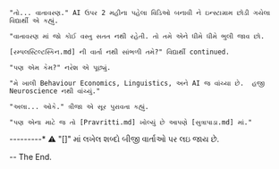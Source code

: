     "તો... વાતાવરણ." AI ઉપર 2 મહીના પહેલા વિડિઓ બનાવી ને ઇન્સ્ટાગ્રામ છોડી ગયેલા વિદ્યાર્થી એ કહ્યું.

    "વાતાવરણ માં જો કોઈ વસ્તુ સતત નથી રહેતી. તો તમે એને ધીમે ધીમે ભુલી જાવ છો.
    
    [રમ્પલસ્ટિલ્ટસ્કિન.md] ની વાર્તા નથી સાંભળી તમે?" વિદ્યાર્થી continued.

    "પણ એમ કેમ?" નરેશ એ પૂછ્યું. 

    "મે ખાલી Behaviour Economics, Linguistics, અને AI જ વાંચ્યા છે.  હજી Neuroscience નથી વાંચ્યું."

    "અલા... ઓકે." ત્રીજા એ સૂર પુરાવતા કહ્યું.

    "પણ એના માટે જ તો [Pravritti.md] ખોલ્યું છે આપણે [સુત્રાપાડા.md] માં."

---------* ⚠️ "[]" માં લખેલ શબ્દો બીજી વાર્તાઓ પર લઇ જાય છે.

-- The End.